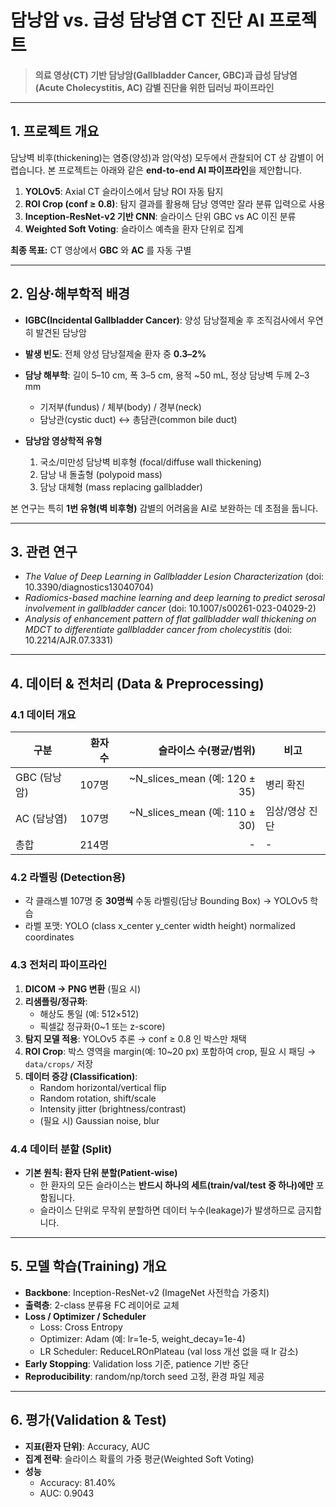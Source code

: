 # 담낭암 vs. 급성 담낭염 CT 진단 AI 프로젝트

> **의료 영상(CT) 기반 담낭암(Gallbladder Cancer, GBC)과 급성 담낭염(Acute Cholecystitis, AC) 감별 진단을 위한 딥러닝 파이프라인**   

---

## 1. 프로젝트 개요
담낭벽 비후(thickening)는 염증(양성)과 암(악성) 모두에서 관찰되어 CT 상 감별이 어렵습니다. 본 프로젝트는 아래와 같은 **end-to-end AI 파이프라인**을 제안합니다.

1. **YOLOv5**: Axial CT 슬라이스에서 담낭 ROI 자동 탐지  
2. **ROI Crop (conf ≥ 0.8)**: 탐지 결과를 활용해 담낭 영역만 잘라 분류 입력으로 사용  
3. **Inception-ResNet-v2 기반 CNN**: 슬라이스 단위 GBC vs AC 이진 분류  
4. **Weighted Soft Voting**: 슬라이스 예측을 환자 단위로 집계

**최종 목표:** CT 영상에서 **GBC** 와 **AC** 를 자동 구별

---

## 2. 임상·해부학적 배경
- **IGBC(Incidental Gallbladder Cancer)**: 양성 담낭절제술 후 조직검사에서 우연히 발견된 담낭암  
- **발생 빈도**: 전체 양성 담낭절제술 환자 중 **0.3–2%**  
- **담낭 해부학**: 길이 5–10 cm, 폭 3–5 cm, 용적 ~50 mL, 정상 담낭벽 두께 2–3 mm  
  - 기저부(fundus) / 체부(body) / 경부(neck)  
  - 담낭관(cystic duct) ↔ 총담관(common bile duct)

- **담낭암 영상학적 유형**  
  1. 국소/미만성 담낭벽 비후형 (focal/diffuse wall thickening)  
  2. 담낭 내 돌출형 (polypoid mass)  
  3. 담낭 대체형 (mass replacing gallbladder)

본 연구는 특히 **1번 유형(벽 비후형)** 감별의 어려움을 AI로 보완하는 데 초점을 둡니다.

---

## 3. 관련 연구
- *The Value of Deep Learning in Gallbladder Lesion Characterization* (doi: 10.3390/diagnostics13040704)  
- *Radiomics-based machine learning and deep learning to predict serosal involvement in gallbladder cancer* (doi: 10.1007/s00261-023-04029-2)  
- *Analysis of enhancement pattern of flat gallbladder wall thickening on MDCT to differentiate gallbladder cancer from cholecystitis* (doi: 10.2214/AJR.07.3331)

---

## 4. 데이터 & 전처리 (Data & Preprocessing)

### 4.1 데이터 개요
| 구분 | 환자 수 | 슬라이스 수(평균/범위) | 비고 |
|-----|--------:|------------------------:|------|
| GBC (담낭암) | 107명 | ~N_slices_mean (예: 120 ± 35) | 병리 확진 |
| AC  (담낭염) | 107명 | ~N_slices_mean (예: 110 ± 30) | 임상/영상 진단 |
| 총합 | 214명 | - | - | 

### 4.2 라벨링 (Detection용)
- 각 클래스별 107명 중 **30명씩** 수동 라벨링(담낭 Bounding Box) → YOLOv5 학습  
- 라벨 포맷: YOLO (class x_center y_center width height) normalized coordinates

### 4.3 전처리 파이프라인
1. **DICOM → PNG 변환** (필요 시) 
2. **리샘플링/정규화**:  
   - 해상도 통일 (예: 512×512)  
   - 픽셀값 정규화(0~1 또는 z-score)  
3. **탐지 모델 적용**: YOLOv5 추론 → conf ≥ 0.8 인 박스만 채택  
4. **ROI Crop**: 박스 영역을 margin(예: 10~20 px) 포함하여 crop, 필요 시 패딩 → `data/crops/` 저장  
5. **데이터 증강 (Classification)**:  
   - Random horizontal/vertical flip  
   - Random rotation, shift/scale  
   - Intensity jitter (brightness/contrast)  
   - (필요 시) Gaussian noise, blur

### 4.4 데이터 분할 (Split) 
- **기본 원칙: 환자 단위 분할(Patient-wise)**  
  - 한 환자의 모든 슬라이스는 **반드시 하나의 세트(train/val/test 중 하나)에만** 포함됩니다.  
  - 슬라이스 단위로 무작위 분할하면 데이터 누수(leakage)가 발생하므로 금지합니다.

---

## 5. 모델 학습(Training) 개요
- **Backbone**: Inception-ResNet-v2 (ImageNet 사전학습 가중치)  
- **출력층**: 2-class 분류용 FC 레이어로 교체  
- **Loss / Optimizer / Scheduler**  
  - Loss: Cross Entropy  
  - Optimizer: Adam (예: lr=1e-5, weight_decay=1e-4)  
  - LR Scheduler: ReduceLROnPlateau (val loss 개선 없을 때 lr 감소)  
- **Early Stopping**: Validation loss 기준, patience 기반 중단  
- **Reproducibility**: random/np/torch seed 고정, 환경 파일 제공

---

## 6. 평가(Validation & Test)
- **지표(환자 단위)**: Accuracy, AUC 
- **집계 전략**: 슬라이스 확률의 가중 평균(Weighted Soft Voting)  
- **성능**  
  - Accuracy: 81.40%  
  - AUC: 0.9043 

 
